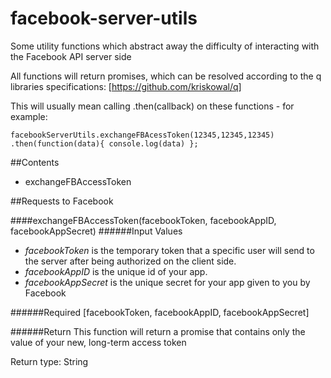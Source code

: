facebook-server-utils
=====================

Some utility functions which abstract away the difficulty of interacting with the Facebook API server side

All functions will return promises, which can be resolved according to the q libraries specifications:
[https://github.com/kriskowal/q]

This will usually mean calling .then(callback) on these functions - for example:
````
facebookServerUtils.exchangeFBAcessToken(12345,12345,12345)
.then(function(data){ console.log(data) };
````

##Contents

* exchangeFBAccessToken

##Requests to Facebook

####exchangeFBAccessToken(facebookToken, facebookAppID, facebookAppSecret)
######Input Values
* *facebookToken* is the temporary token that a specific user will send to the server after being authorized on the client side.
* *facebookAppID* is the unique id of your app.
* *facebookAppSecret* is the unique secret for your app given to you by Facebook

######Required
[facebookToken, facebookAppID, facebookAppSecret]

######Return
This function will return a promise that contains only the value of your new, long-term access token

Return type: String


